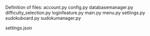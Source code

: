 
Definition of files:
account.py
config.py
databasemanager.py
difficulty_selection.py
loginfeature.py
main.py
menu.py
settings.py
sudokuboard.py
sudokumanager.py

settings.json